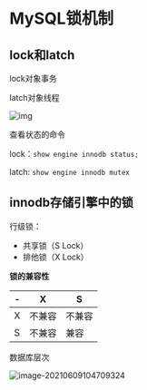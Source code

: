 # MySQL锁机制

## lock和latch

lock对象事务

latch对象线程

![img](https://images2015.cnblogs.com/blog/754297/201601/754297-20160131225332443-857830570.jpg)

查看状态的命令

lock：`show engine innodb status;`

latch: `show engine innodb mutex`



## innodb存储引擎中的锁

行级锁：

+ 共享锁（S Lock）
+ 排他锁（X Lock）

**锁的兼容性**

| -    | X      | S      |
| ---- | ------ | ------ |
| X    | 不兼容 | 不兼容 |
| S    | 不兼容 | 兼容   |



数据库层次

![image-20210609104709324](https://cdn.jsdelivr.net/gh/yanzhenxing123/blogImg@master/typora202106/09/104709-530682.png)

